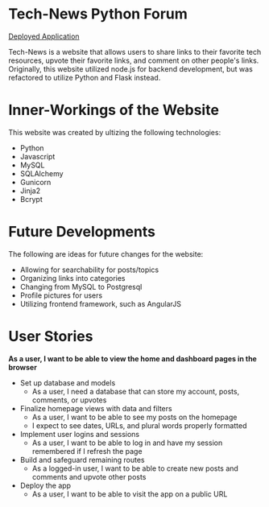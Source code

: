# Tech-News Python Forum

[Deployed Application](https://technews-python.herokuapp.com/)

Tech-News is a website that allows users to share links to their favorite tech resources, upvote their favorite links, and comment on other people's links. Originally, this website utilized node.js for backend development, but was refactored to utilize Python and Flask instead.

# Inner-Workings of the Website

This website was created by ultizing the following technologies: 
* Python
* Javascript 
* MySQL
* SQLAlchemy
* Gunicorn
* Jinja2
* Bcrypt

# Future Developments
The following are ideas for future changes for the website: 
* Allowing for searchability for posts/topics
* Organizing links into categories 
* Changing from MySQL to Postgresql
* Profile pictures for users
* Utilizing frontend framework, such as AngularJS

# User Stories

**As a user, I want to be able to view the home and dashboard pages in the browser**

* Set up database and models
  * As a user, I need a database that can store my account, posts, comments, or upvotes
* Finalize homepage views with data and filters
  * As a user, I want to be able to see my posts on the homepage
  * I expect to see dates, URLs, and plural words properly formatted
* Implement user logins and sessions
  * As a user, I want to be able to log in and have my session remembered if I refresh the page
* Build and safeguard remaining routes
  * As a logged-in user, I want to be able to create new posts and comments and upvote other posts
* Deploy the app
  * As a user, I want to be able to visit the app on a public URL
